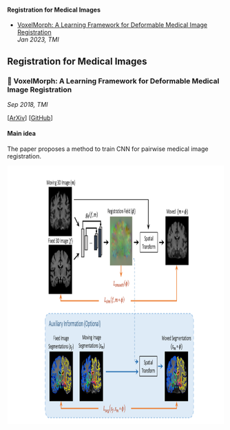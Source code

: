 #### Registration for Medical Images
- [VoxelMorph: A Learning Framework for Deformable Medical Image Registration](#small_blue_diamond-voxelmorph-a-learning-framework-for-deformable-medical-image-registration)    
_Jan 2023, TMI_

## Registration for Medical Images

### :small_blue_diamond: VoxelMorph: A Learning Framework for Deformable Medical Image Registration
_Sep 2018, TMI_  

[[ArXiv](https://arxiv.org/abs/1809.05231)]
[[GitHub](https://github.com/voxelmorph/voxelmorph)]

#### Main idea
The paper proposes a method to train CNN for pairwise medical image registration.

<img src="medical_registration_images/voxelmorph_framework.png" height="600" />

